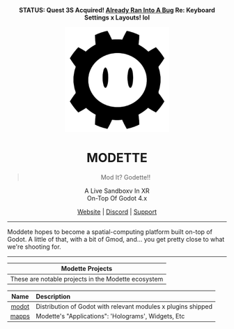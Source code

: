 <p align="center"><strong>STATUS: Quest 3S Acquired! <a href="https://communityforums.atmeta.com/t5/Get-Help/Physical-Keyboard-Settings-Missing-From-3S/td-p/1251793">Already Ran Into A Bug</a> Re: Keyboard Settings x Layouts! lol</strong></p>

 <p align="center">
  <img src="_res/logo.png" alt="Modette Logo" width="240" height="240">
</p>
<h1 align="center">MODETTE</h1>
<blockquote>
  <p align="center">Mod It? Godette!</a>!</p>
</blockquote>

<p align="center">
A Live Sandboxv In XR <br> On-Top Of Godot 4.x
</p>

<div align="center">
  <a href="https://modette.github.io/">Website</a> |
  <a href="https://discord.gg/vHeM7JuGC5">Discord</a> |
  <a href="add-github-sponsors-link">Support</a>
</div>

---

Moddete hopes to become a spatial-computing platform built on-top of Godot. 
A little of that, with a bit of Gmod, and... you get pretty close to what we're shooting for. 

---
<div align="center">

| Modette Projects                                     |
|:----------------------------------------------------:|
| These are notable projects in the Modette ecosystem |

</div>

<div align="center">

| Name             | Description                       |
|:----------------:|:----------------------------------|
| [modot](https://github.com/modette/modot)            | Distribution of Godot with relevant modules x plugins shipped        |
| [mapps](https://github.com/modette/mapps)            | Modette's "Applications": 'Holograms', Widgets, Etc        |

</div>
